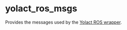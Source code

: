 # yolact_ros_msgs

Provides the messages used by the [Yolact ROS wrapper](https://github.com/Eruvae/yolact_ros).
